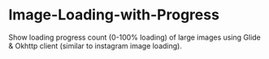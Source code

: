 # Image-Loading-with-Progress

 Show loading progress count (0-100% loading) of large images using Glide & Okhttp client (similar to instagram image loading).
